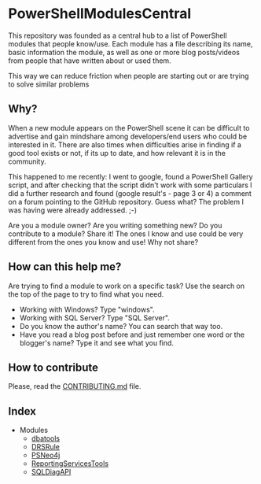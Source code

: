 # PowerShellModulesCentral

This repository was founded as a central hub to a list of PowerShell modules that people know/use.
Each module has a file describing its name, basic information the module, as well as one or more blog posts/videos from people that have written about or used them.

This way we can reduce friction when people are starting out or are trying to solve similar problems

## Why?
When a new module appears on the PowerShell scene it can be difficult to advertise and gain mindshare among developers/end users who could be interested in it.
There are also times when difficulties arise in finding if a good tool exists or not, if its up to date, and how relevant it is in the community.

This happened to me recently:
I went to google, found a PowerShell Gallery script, and after checking that the script didn't work with some particulars I did a further research and found (google result's - page 3 or 4) a comment on a forum pointing to the GitHub repository. Guess what? The problem I was having were already addressed. ;-)

Are you a module owner? Are you writing something new? Do you contribute to a module? Share it!
The ones I know and use could be very different from the ones you know and use! Why not share?

## How can this help me?
Are trying to find a module to work on a specific task? Use the search on the top of the page to try to find what you need.
* Working with Windows? Type "windows".
* Working with SQL Server? Type "SQL Server".
* Do you know the author's name? You can search that way too.
* Have you read a blog post before and just remember one word or the blogger's name? Type it and see what you find.

## How to contribute
Please, read the [CONTRIBUTING.md](https://github.com/ClaudioESSilva/PowerShellModulesCentral/blob/master/CONTRIBUTING.md) file.

## Index
* Modules
  * [dbatools](https://github.com/ClaudioESSilva/PowerShellModulesCentral/blob/master//Modules/dbatools.md)
  * [DRSRule](https://github.com/ClaudioESSilva/PowerShellModulesCentral/blob/master//Modules/DRSRule.md)
  * [PSNeo4j](https://github.com/ClaudioESSilva/PowerShellModulesCentral/blob/master//Modules/PSNeo4j.md)
  * [ReportingServicesTools](https://github.com/ClaudioESSilva/PowerShellModulesCentral/blob/master//Modules/ReportingServicesTools.md)
  * [SQLDiagAPI](https://github.com/ClaudioESSilva/PowerShellModulesCentral/blob/master//Modules/SQLDiagAPI.md)
